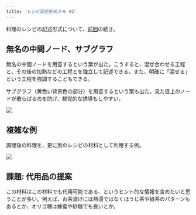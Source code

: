 ```yaml
---
title: 'レシピ記述形式メモ #2'
---
```

料理のレシピの記述形式について、[前回](https://r7kamura.com/articles/2022-05-13-mermaid-recipe-memo)の続き。

無名の中間ノード、サブグラフ
--------------

無名の中間ノードを用意するという案が出た。こうすると、混ぜ合わせる工程と、その後の加熱などの工程とを独立して記述できる。また、明確に「混ぜる」という工程を強調することもできる。

サブグラフ（黄色い背景色の部分）を用意するという案も出た。見た目上のノードが散らばるのを防げ、視覚的な誘導もしやすい。

![](https://lh3.googleusercontent.com/RZ_395SY4IMt1FNh30fvVOLuE0Q2gab8M9wxzM80lU4tzVhuARCOl41oWH2rw2Eknk37HQwnjGNohtcQDESacRnM6DfEDEsHWrttjLCdXJVdn7OemEGhJ4wloia3kXi1Wa1r01Ey_fTFTo1hG7PkB33eL8fU2LcVvy4cOb-Y1P_Os5_aOe1cK1U3)

複雑な例
----

調理後の料理を、更に別のレシピの材料として利用する例。

![](https://lh5.googleusercontent.com/39X2CYVGbau8WWp4j4_tyh1YOQx2YUv_6j33eFQ46dN6ByYkEZcDT9rvW_3m87efU-UK1GxGucr6jbemb-LGhThuz3BgCbXL_F2WWOIIS7ZsoPzTfWzlcLkIZ6xjLevSEl2jTkjg6WyOk6AivDKr4-Pd86Uzn5_3pE44K6Uwj4MgRMQUZvVo9HAB)

課題: 代用品の提案
----------

この材料はこの材料でも代用可能である、というヒント的な情報を含めたいと思うことが多い。例えば、お茶漬けには熱湯ではなくほうじ茶や緑茶のパターンもあるとか、オリゴ糖は蜂蜜や砂糖でも良いとか。

